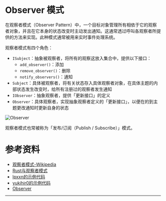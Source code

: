 # Observer 模式

在观察者模式（Observer Pattern）中，一个目标对象管理所有相依于它的观察者对象，并且在它本身的状态改变时主动发出通知。这通常透过呼叫各观察者所提供的方法来实现。此种模式通常被用来实时事件处理系统。

观察者模式有四个角色：

- `ISubject`：抽象被观察者，将所有的观察这放入集合中，提供以下接口：
  - `add_observer()`：添加
  - `remove_observer()`：删除
  - `notify_observers()`：通知
- `Subject`：具体被观察者，将有关状态存入具体观察者对象，在具体主题的内部状态发生改变时，给所有注册过的观察者发生通知
- `IObserver`：抽象观察者，提供「更新接口」的定义
- `Observer`：具体观察者，实现抽象观察者定义的「更新接口」，以便在的到主题更改通知时更新自身的状态

![Observer](https://upload.wikimedia.org/wikipedia/commons/e/e2/Observer-pattern-class-diagram.png)

观察者模式也常被称为「发布/订阅（Publish / Subscribe）」模式。

# 参考资料

- [观察者模式-Wikipedia](https://zh.wikipedia.org/zh-cn/%E8%A7%82%E5%AF%9F%E8%80%85%E6%A8%A1%E5%BC%8F)
- [Rust与观察者模式](https://www.bilibili.com/video/BV1gb4y1y7CM?from=search&seid=3738269869142051655&spm_id_from=333.337.0.0)
- [lpxxn的示例代码](hhttps://github.com/lpxxn/rust-design-pattern/blob/master/behavioral/observer.rs)
- [yukihir0的示例代码](https://github.com/yukihir0/rust_design_pattern/blob/master/observer/src/main.rs)
- [Observer](https://refactoring.guru/design-patterns/observer)

---
